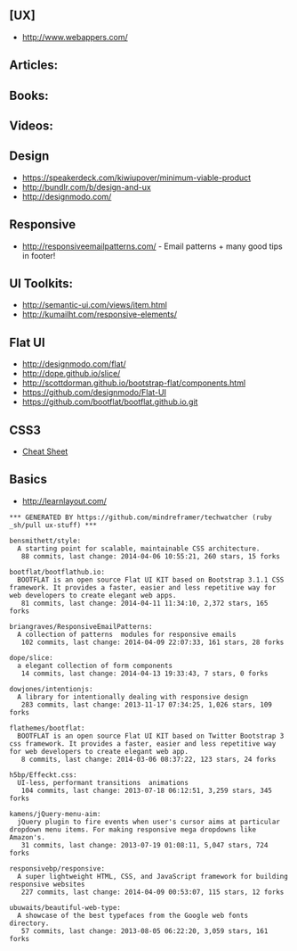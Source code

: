 ## [UX]
  - http://www.webappers.com/

## Articles:

## Books:

## Videos:

## Design
  - https://speakerdeck.com/kiwiupover/minimum-viable-product
  - http://bundlr.com/b/design-and-ux
  - http://designmodo.com/


## Responsive
  - http://responsiveemailpatterns.com/ - Email patterns + many good tips in footer!


## UI Toolkits:
  - http://semantic-ui.com/views/item.html
  - http://kumailht.com/responsive-elements/

## Flat UI
  - http://designmodo.com/flat/
  - http://dope.github.io/slice/
  - http://scottdorman.github.io/bootstrap-flat/components.html
  - https://github.com/designmodo/Flat-UI
  - https://github.com/bootflat/bootflat.github.io.git

## CSS3
  - [Cheat Sheet](http://www.justinaguilar.com/animations/scrolling.html)

## Basics
  - http://learnlayout.com/

<!-- PROJECTS_LIST_START -->
    *** GENERATED BY https://github.com/mindreframer/techwatcher (ruby _sh/pull ux-stuff) *** 

    bensmithett/style:
      A starting point for scalable, maintainable CSS architecture.
       88 commits, last change: 2014-04-06 10:55:21, 260 stars, 15 forks

    bootflat/bootflathub.io:
      BOOTFLAT is an open source Flat UI KIT based on Bootstrap 3.1.1 CSS framework. It provides a faster, easier and less repetitive way for web developers to create elegant web apps.
       81 commits, last change: 2014-04-11 11:34:10, 2,372 stars, 165 forks

    briangraves/ResponsiveEmailPatterns:
      A collection of patterns  modules for responsive emails
       102 commits, last change: 2014-04-09 22:07:33, 161 stars, 28 forks

    dope/slice:
      a elegant collection of form components
       14 commits, last change: 2014-04-13 19:33:43, 7 stars, 0 forks

    dowjones/intentionjs:
      A library for intentionally dealing with responsive design
       283 commits, last change: 2013-11-17 07:34:25, 1,026 stars, 109 forks

    flathemes/bootflat:
      BOOTFLAT is an open source Flat UI KIT based on Twitter Bootstrap 3 css framework. It provides a faster, easier and less repetitive way for web developers to create elegant web app.
       8 commits, last change: 2014-03-06 08:37:22, 123 stars, 24 forks

    h5bp/Effeckt.css:
      UI-less, performant transitions  animations
       104 commits, last change: 2013-07-18 06:12:51, 3,259 stars, 345 forks

    kamens/jQuery-menu-aim:
      jQuery plugin to fire events when user's cursor aims at particular dropdown menu items. For making responsive mega dropdowns like Amazon's.
       31 commits, last change: 2013-07-19 01:08:11, 5,047 stars, 724 forks

    responsivebp/responsive:
      A super lightweight HTML, CSS, and JavaScript framework for building responsive websites
       227 commits, last change: 2014-04-09 00:53:07, 115 stars, 12 forks

    ubuwaits/beautiful-web-type:
      A showcase of the best typefaces from the Google web fonts directory.
       57 commits, last change: 2013-08-05 06:22:20, 3,059 stars, 161 forks
<!-- PROJECTS_LIST_END -->
